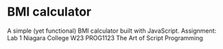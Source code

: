 # BMI calculator
A simple (yet functional) BMI calculator built with JavaScript.
 Assignment: Lab 1
 Niagara College W23 PROG1123 The Art of Script Programming 